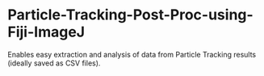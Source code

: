 # Particle-Tracking-Post-Proc-using-Fiji-ImageJ
Enables easy extraction and analysis of data from Particle Tracking results (ideally saved as CSV files).
